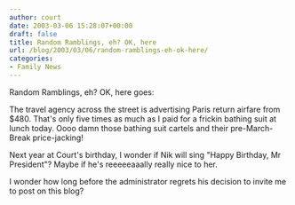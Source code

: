 ```yaml
---
author: court
date: 2003-03-06 15:28:07+00:00
draft: false
title: Random Ramblings, eh? OK, here
url: /blog/2003/03/06/random-ramblings-eh-ok-here/
categories:
- Family News
---
```


Random Ramblings, eh? OK, here goes:

The travel agency across the street is advertising Paris return airfare from $480. That's only five times as much as I paid for a frickin bathing suit at lunch today. Oooo damn those bathing suit cartels and their pre-March-Break price-jacking!

Next year at Court's birthday, I wonder if Nik will sing "Happy Birthday, Mr President"? Maybe if he's reeeeeaaally really nice to her.

I wonder how long before the administrator regrets his decision to invite me to post on this blog?
